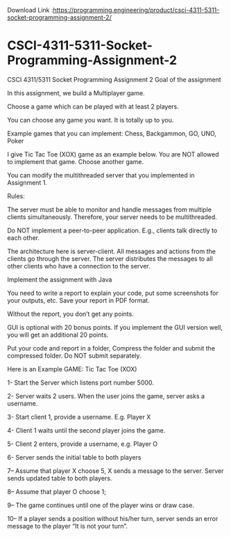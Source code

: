 Download Link :https://programming.engineering/product/csci-4311-5311-socket-programming-assignment-2/


# CSCI-4311-5311-Socket-Programming-Assignment-2
CSCI 4311/5311 Socket Programming Assignment 2
Goal of the assignment

In this assignment, we build a Multiplayer game.

Choose a game which can be played with at least 2 players.

You can choose any game you want. It is totally up to you.

Example games that you can implement: Chess, Backgammon, GO, UNO, Poker

I give Tic Tac Toe (XOX) game as an example below. You are NOT allowed to implement that game. Choose another game.

You can modify the multithreaded server that you implemented in Assignment 1.

Rules:

The server must be able to monitor and handle messages from multiple clients simultaneously. Therefore, your server needs to be multithreaded.

Do NOT implement a peer-to-peer application. E.g., clients talk directly to each other.

The architecture here is server-client. All messages and actions from the clients go through the server. The server distributes the messages to all other clients who have a connection to the server.

Implement the assignment with Java

You need to write a report to explain your code, put some screenshots for your outputs, etc. Save your report in PDF format.

Without the report, you don’t get any points.

GUI is optional with 20 bonus points. If you implement the GUI version well, you will get an additional 20 points.

Put your code and report in a folder, Compress the folder and submit the compressed folder. Do NOT submit separately.

Here is an Example GAME: Tic Tac Toe (XOX)

1- Start the Server which listens port number 5000.

2- Server waits 2 users. When the user joins the game, server asks a username.

3- Start client 1, provide a username. E.g. Player X

4- Client 1 waits until the second player joins the game.

5- Client 2 enters, provide a username, e.g. Player O

6- Server sends the initial table to both players


7– Assume that player X choose 5, X sends a message to the server. Server sends updated table to both players.


8– Assume that player O choose 1;


9– The game continues until one of the player wins or draw case.

10– If a player sends a position without his/her turn, server sends an error message to the player “It is not your turn”.
